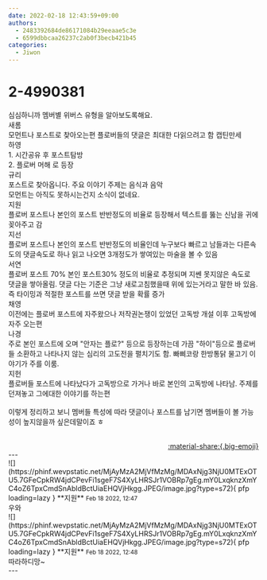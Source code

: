 ```yaml
---
date: 2022-02-18 12:43:59+09:00
authors:
  - 2483392684de86171084b29eeaae5c3e
  - 6599dbbcaa26237c2ab0f3becb421b45
categories:
  - Jiwon
---
```


# 2-4990381

<div class="post-container" markdown="1">
<div class="content-container md-sidebar__scrollwrap" markdown="1">

심심하니까 멤버별 위버스 유형을 알아보도록해요.<br>새롬<br>모먼트나 포스트로 찾아오는편 플로버들의 댓글은 최대한 다읽으려고 함 캡틴만세<br>하영<br>1. 시간공유 후 포스트탐방<br>2. 플로버 머해 로 등장<br>규리<br>포스트로 찾아옵니다. 주요 이야기 주제는 음식과 음악<br>모먼트는 아직도 못하시는건지 소식이 없네요.<br>지원<br>플로버 포스트나 본인의 포스트 반반정도의 비율로 등장해서 텍스트를 뚫는 신남을 귀에 꽂아주고 감<br>지선<br>플로버 포스트나 본인의 포스트 반반정도의 비율인데 누구보다 빠르고 남들과는 다른속도의 댓글속도로 하나 읽고 나오면 3개정도가 쌓여있는 마술을 볼 수 있음<br>서연<br>플로버 포스트 70% 본인 포스트30% 정도의 비율로 추정되며 지쎈 못지않은 속도로 댓글을 쌓아올림. 댓글 다는 기준은 그냥 새로고침했을때 위에 있는거라고 말한 바 있음. 즉 타이밍과 적절한 포스트를 쓰면 댓글 받을 확률 증가<br>채영<br>이전에는 플로버 포스트에 자주왔으나 저작권논쟁이 있었던 고독방 개설 이후 고독방에 자주 오는편<br>나경<br>주로 본인 포스트에 오며 "안자는 플로?" 등으로 등장하는데 가끔 "하이"등으로 플로버들 소환하고 나타나지 않는 심리의 고도전을 펼치기도 함. 빠삐코랑 한방통닭 물고기 이야기가 주를 이룸.<br>지헌<br>플로버들 포스트에 나타났다가 고독방으로 가거나 바로 본인의 고독방에 나타남. 주제를 던져놓고 그에대한 이야기를 하는편<br><br>이렇게 정리하고 보니 멤버들 특성에 따라 댓글이나 포스트를 남기면 멤버들이 볼 가능성이 높지않을까 싶은데말이죠 ㅎ<br><br>

</div>
</div>

<div style="text-align: right;" markdown="1">
<a href="https://weverse.io/fromis9/fanpost/2-4990381" style="text-align: right;">:material-share:{.big-emoji}</a>
</div>
---

<div class="comments-container md-sidebar__scrollwrap" markdown="1">
<div class="comment" markdown="1">
<div class='id-container' markdown="1">
![](https://phinf.wevpstatic.net/MjAyMzA2MjVfMzMg/MDAxNjg3NjU0MTExOTU5.7GFeCpkRW4jdCPevFi1sgeF7S4XyLHRSJr1VOBRp7gEg.mY0LxqknzXmYC4oZ6TpxCmdSnAbldBctUiaEHQVjHkgg.JPEG/image.jpg?type=s72){ pfp loading=lazy }
**<span class="artist">지원</span>** <small>Feb 18 2022, 12:47</small><br>
</div>
<div class='comment-body' markdown="1">
우와 
</div>
</div>
<div class="comment" markdown="1">
<div class='id-container' markdown="1">
![](https://phinf.wevpstatic.net/MjAyMzA2MjVfMzMg/MDAxNjg3NjU0MTExOTU5.7GFeCpkRW4jdCPevFi1sgeF7S4XyLHRSJr1VOBRp7gEg.mY0LxqknzXmYC4oZ6TpxCmdSnAbldBctUiaEHQVjHkgg.JPEG/image.jpg?type=s72){ pfp loading=lazy }
**<span class="artist">지원</span>** <small>Feb 18 2022, 12:48</small><br>
</div>
<div class='comment-body' markdown="1">
따라하디망~
</div>
</div>
</div>
---
